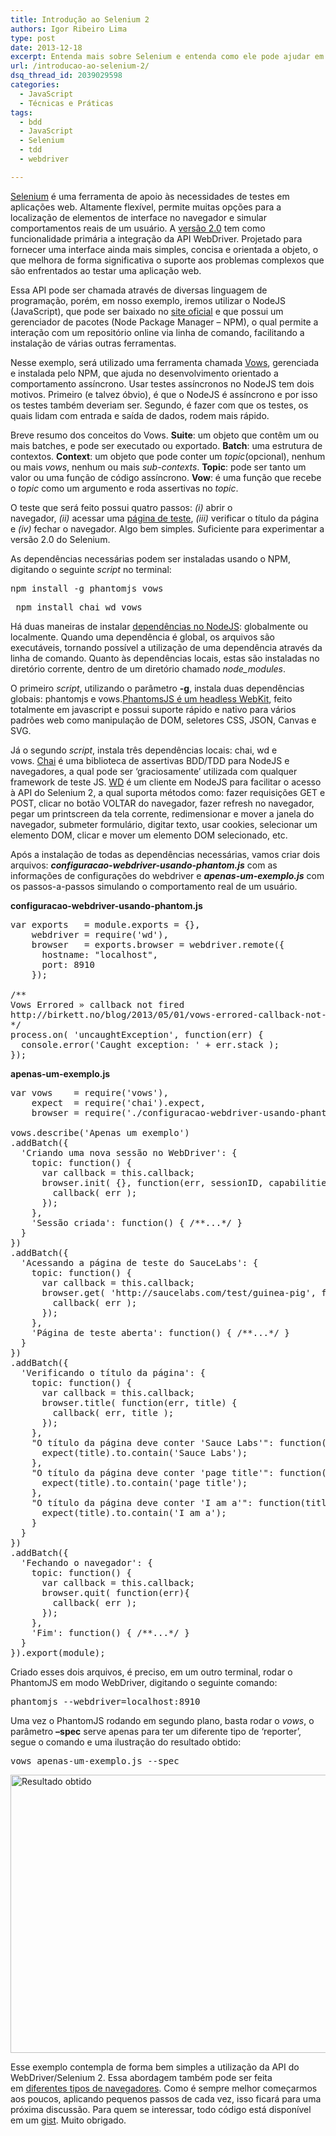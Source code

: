 ```yaml
---
title: Introdução ao Selenium 2
authors: Igor Ribeiro Lima
type: post
date: 2013-12-18
excerpt: Entenda mais sobre Selenium e entenda como ele pode ajudar em aplicações web.
url: /introducao-ao-selenium-2/
dsq_thread_id: 2039029598
categories:
  - JavaScript
  - Técnicas e Práticas
tags:
  - bdd
  - JavaScript
  - Selenium
  - tdd
  - webdriver

---
```

[Selenium][1] é uma ferramenta de apoio às necessidades de testes em aplicações web. Altamente flexível, permite muitas opções para a localização de elementos de interface no navegador e simular comportamentos reais de um usuário. A [versão 2.0][2] tem como funcionalidade primária a integração da API WebDriver. Projetado para fornecer uma interface ainda mais simples, concisa e orientada a objeto, o que melhora de forma significativa o suporte aos problemas complexos que são enfrentados ao testar uma aplicação web.

Essa API pode ser chamada através de diversas linguagem de programação, porém, em nosso exemplo, iremos utilizar o NodeJS (JavaScript), que pode ser baixado no [site oficial][3] e que possui um gerenciador de pacotes (Node Package Manager – NPM), o qual permite a interação com um repositório online via linha de comando, facilitando a instalação de várias outras ferramentas.

Nesse exemplo, será utilizado uma ferramenta chamada [Vows][4], gerenciada e instalada pelo NPM, que ajuda no desenvolvimento orientado a comportamento assíncrono. Usar testes assíncronos no NodeJS tem dois motivos. Primeiro (e talvez óbvio), é que o NodeJS é assíncrono e por isso os testes também deveriam ser. Segundo, é fazer com que os testes, os quais lidam com entrada e saída de dados, rodem mais rápido.

Breve resumo dos conceitos do Vows. **Suite**: um objeto que contêm um ou mais batches, e pode ser executado ou exportado. **Batch**: uma estrutura de contextos. **Context**: um objeto que pode conter um _topic_(opcional), nenhum ou mais _vows_, nenhum ou mais _sub-contexts_. **Topic**: pode ser tanto um valor ou uma função de código assíncrono. **Vow**: é uma função que recebe o _topic_ como um argumento e roda assertivas no _topic_.

O teste que será feito possui quatro passos: _(i)_ abrir o navegador, _(ii)_ acessar uma [página de teste][5], _(iii)_ verificar o título da página e _(iv)_ fechar o navegador. Algo bem simples. Suficiente para experimentar a versão 2.0 do Selenium.

As dependências necessárias podem ser instaladas usando o NPM, digitando o seguinte _script_ no terminal:

<pre class="lang-ssh">npm install -g phantomjs vows </pre>

<pre class="lang-ssh"> npm install chai wd vows </pre>

Há duas maneiras de instalar [dependências no NodeJS][6]: globalmente ou localmente. Quando uma dependência é global, os arquivos são executáveis, tornando possível a utilização de uma dependência através da linha de comando. Quanto às dependências locais, estas são instaladas no diretório corrente, dentro de um diretório chamado _node_modules_.

O primeiro _script_, utilizando o parâmetro **-g**, instala duas dependências globais: phantomjs e vows.[PhantomsJS é um headless WebKit][7], feito totalmente em javascript e possui suporte rápido e nativo para vários padrões web como manipulação de DOM, seletores CSS, JSON, Canvas e SVG.

Já o segundo _script_, instala três dependências locais: chai, wd e vows. [Chai][8] é uma biblioteca de assertivas BDD/TDD para NodeJS e navegadores, a qual pode ser &#8216;graciosamente&#8217; utilizada com qualquer framework de teste JS. [WD][9] é um cliente em NodeJS para facilitar o acesso à API do Selenium 2, a qual suporta métodos como: fazer requisições GET e POST, clicar no botão VOLTAR do navegador, fazer refresh no navegador, pegar um printscreen da tela corrente, redimensionar e mover a janela do navegador, submeter formulário, digitar texto, usar cookies, selecionar um elemento DOM, clicar e mover um elemento DOM selecionado, etc.

Após a instalação de todas as dependências necessárias, vamos criar dois arquivos: _**configuracao-webdriver-usando-phantom.js**_ com as informações de configurações do webdriver e _**apenas-um-exemplo.js**_ com os passos-a-passos simulando o comportamento real de um usuário.

**configuracao-webdriver-usando-phantom.js**

<pre class="lang-js">var exports   = module.exports = {},
    webdriver = require('wd'),
    browser   = exports.browser = webdriver.remote({
      hostname: "localhost",
      port: 8910
    });
 
/**
Vows Errored » callback not fired
http://birkett.no/blog/2013/05/01/vows-errored-callback-not-fired/
*/
process.on( 'uncaughtException', function(err) {
  console.error('Caught exception: ' + err.stack );
});
</pre>

**apenas-um-exemplo.js**

<pre class="lang-js">var vows    = require('vows'),
    expect  = require('chai').expect,
    browser = require('./configuracao-webdriver-usando-phantom.js').browser;
 
vows.describe('Apenas um exemplo')
.addBatch({
  'Criando uma nova sessão no WebDriver': {
    topic: function() {
      var callback = this.callback;
      browser.init( {}, function(err, sessionID, capabilities) {
        callback( err );
      });
    },
    'Sessão criada': function() { /**...*/ }
  }
})
.addBatch({
  'Acessando a página de teste do SauceLabs': {
    topic: function() {
      var callback = this.callback;
      browser.get( 'http://saucelabs.com/test/guinea-pig', function(err) {
        callback( err );
      });
    },
    'Página de teste aberta': function() { /**...*/ }
  }
})
.addBatch({
  'Verificando o título da página': {
    topic: function() {
      var callback = this.callback;
      browser.title( function(err, title) {
        callback( err, title );
      });
    },
    "O título da página deve conter 'Sauce Labs'": function(title) {
      expect(title).to.contain('Sauce Labs');
    },
    "O título da página deve conter 'page title'": function(title) {
      expect(title).to.contain('page title');
    },
    "O título da página deve conter 'I am a'": function(title) {
      expect(title).to.contain('I am a');
    }
  }
})
.addBatch({
  'Fechando o navegador': {
    topic: function() {
      var callback = this.callback;
      browser.quit( function(err){
        callback( err );
      });
    },
    'Fim': function() { /**...*/ }
  }
}).export(module);
</pre>

Criado esses dois arquivos, é preciso, em um outro terminal, rodar o PhantomJS em modo WebDriver, digitando o seguinte comando:

<pre class="lanh-ssh">phantomjs --webdriver=localhost:8910 </pre>

Uma vez o PhantomJS rodando em segundo plano, basta rodar o _vows_, o parâmetro **&#8211;spec** serve apenas para ter um diferente tipo de &#8216;reporter&#8217;, segue o comando e uma ilustração do resultado obtido:

<pre class="lang-ssh">vows apenas-um-exemplo.js --spec </pre>

<img class="aligncenter" alt="Resultado obtido" src="https://camo.githubusercontent.com/67da73c5f31ecbfaee938cf04056d96c4f2ada41/687474703a2f2f69313336382e70686f746f6275636b65742e636f6d2f616c62756d732f61673138322f69676f727269626569726f6c696d612f315f626173685f616e645f556d615f696e74726f647563636564696c6174696c64656f5f616f5f53656c656e69756d5f325f616e645f6170656e61732d756d2d6578656d706c6f6a735f6d646173685f696e74726f647563616f2d73656c656e69756d2d74776f2d31335f7a707334333166383131372e706e67" width="897" height="445" />

Esse exemplo contempla de forma bem simples a utilização da API do WebDriver/Selenium 2. Essa abordagem também pode ser feita em [diferentes tipos de navegadores][10]. Como é sempre melhor começarmos aos poucos, aplicando pequenos passos de cada vez, isso ficará para uma próxima discussão. Para quem se interessar, todo código está disponível em um [gist][11]. Muito obrigado.

 [1]: http://www.seleniumhq.org/docs/01_introducing_selenium.jsp "introdução ao selenium no site oficial"
 [2]: http://www.seleniumhq.org/docs/03_webdriver.jsp "introdução ao selenium webdriver no site oficial"
 [3]: http://nodejs.org/download/ "site oficial do NodeJS"
 [4]: http://vowsjs.org/ "site oficial do vows"
 [5]: https://saucelabs.com/test/guinea-pig "página oficial de teste do SauceLabs"
 [6]: http://blog.nodejs.org/2011/03/23/npm-1-0-global-vs-local-installation/ "artigo do blog oficial do NodeJS sobre os tipos de dependências"
 [7]: http://phantomjs.org/ "site oficial do PhantomJS"
 [8]: http://chaijs.com/ "site oficial do Chai"
 [9]: https://github.com/admc/wd "repositorio oficial do WebDriver no github"
 [10]: http://tableless.com.br/introducao-de-como-executar-testes-unitarios-em-diferentes-tipos-de-navegadores "introdução de como executar testes unitários em diferentes tipos de navegadores"
 [11]: https://gist.github.com/igorlima/7826752 "gist introduzindo o Selenium 2"